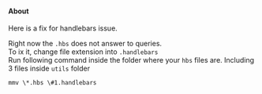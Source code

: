 #### About
Here is a fix for handlebars issue.

Right now the `.hbs` does not answer to queries.  
To ix it, change file extension into `.handlebars`  
Run following command inside the folder where your `hbs` files are. Including 3 files inside `utils` folder  
```
mmv \*.hbs \#1.handlebars
```
